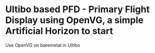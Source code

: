 # Ultibo based PFD - Primary Flight Display using OpenVG, a simple Artificial Horizon to start
Use OpenVG on baremetal in Ultibo

